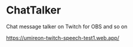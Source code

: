 # ChatTalker
Chat message talker on Twitch for OBS and so on

https://umireon-twitch-speech-test1.web.app/
